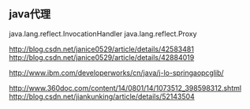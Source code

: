 ## java代理

java.lang.reflect.InvocationHandler
java.lang.reflect.Proxy

http://blog.csdn.net/janice0529/article/details/42583481
http://blog.csdn.net/janice0529/article/details/42884019

http://www.ibm.com/developerworks/cn/java/j-lo-springaopcglib/

http://www.360doc.com/content/14/0801/14/1073512_398598312.shtml
http://blog.csdn.net/jiankunking/article/details/52143504